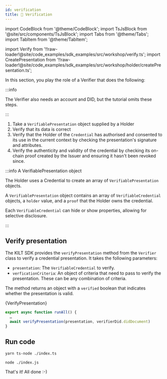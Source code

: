 ```yaml
---
id: verification
title: 🤝 Verification
---
```


import CodeBlock from '@theme/CodeBlock';
import TsJsBlock from '@site/src/components/TsJsBlock';
import Tabs from '@theme/Tabs';
import TabItem from '@theme/TabItem';

import Verify from '!!raw-loader!@site/code_examples/sdk_examples/src/workshop/verify.ts';
import CreatePresentation from '!!raw-loader!@site/code_examples/sdk_examples/src/workshop/holder/createPresentation.ts';

<!-- Verficiation criteria, expect it  to be tied to Verifier DID, tied to the verficationCriteria, based on four options -->

In this section, you play the role of a <span className="label-role verifier">Verifier</span> that does the following:

:::info

The Verifier also needs an account and DID, but the tutorial omits these steps.

:::

1. Take a `VerifiablePresentation` object supplied by a <span className="label-role holder">Holder</span>
2. Verify that its data is correct
3. Verify that the <span className="label-role holder">Holder</span> of the `Credential` has authorised and consented to its use in the current context by checking the presentation's signature and attributes.  
4. Verify the authenticity and validity of the credential by checking its on-chain proof created by the Issuer and ensuring it hasn't been revoked since.

:::info A VerifiablePresentation object

The <span className="label-role holder">Holder</span> uses a Credential to create an array of `VerifiablePresentation` objects.

A `VerifiablePresentation` object contains an array of `VerifiableCredential` objects, a `holder` value, and a `proof` that the <span className="label-role holder">Holder</span> owns the credential.

Each `VerifiableCredential` can hide or show properties, allowing for selective disclosure.

:::

## Verify presentation

The KILT SDK provides the `verifyPresentation` method from the `Verifier` class to verify a credential presentation. It takes the following parameters:

- `presentation`: The `VerifiableCredential` to verify.
- `verficationCriteria`: An object of criteria that need to pass to verify the presentation. These can be any combination of criteria.
<!-- TODO: Find out more link -->

The method returns an object with a `verified` boolean that  indicates whether the presentation is valid.


<TsJsBlock>
  {VerifyPresentation}
</TsJsBlock>

<TsJsBlock>

```typescript
export async function runAll() {
  …
  await verifyPresentation(presentation, verifierDid.didDocument)
}
```

</TsJsBlock>

## Run code

<Tabs groupId="ts-js-choice">
  <TabItem value='ts' label='Typescript' default>

  ```bash
  yarn ts-node ./index.ts
  ```

  </TabItem>
  <TabItem value='js' label='Javascript' default>

  ```bash
  node ./index.js
  ```

  </TabItem>
</Tabs>

That's it! All done :-)